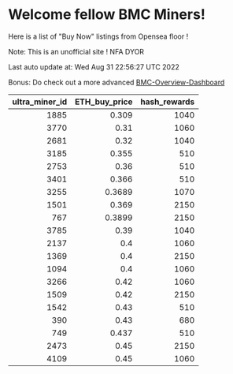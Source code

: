 # Welcome fellow BMC Miners!
Here is a list of "Buy Now" listings from Opensea floor !

Note: This is an unofficial site ! NFA DYOR

Last auto update at: Wed Aug 31 22:56:27 UTC 2022

Bonus: Do check out a more advanced [BMC-Overview-Dashboard](https://dune.com/defifunk/BMC-Overview-Dashboard)


|   ultra_miner_id |   ETH_buy_price |   hash_rewards |
|-----------------:|----------------:|---------------:|
|             1885 |          0.309  |           1040 |
|             3770 |          0.31   |           1060 |
|             2681 |          0.32   |           1040 |
|             3185 |          0.355  |            510 |
|             2753 |          0.36   |            510 |
|             3401 |          0.366  |            510 |
|             3255 |          0.3689 |           1070 |
|             1501 |          0.369  |           2150 |
|              767 |          0.3899 |           2150 |
|             3785 |          0.39   |           1040 |
|             2137 |          0.4    |           1060 |
|             1369 |          0.4    |           2150 |
|             1094 |          0.4    |           1060 |
|             3266 |          0.42   |           1060 |
|             1509 |          0.42   |           2150 |
|             1542 |          0.43   |            510 |
|              390 |          0.43   |            680 |
|              749 |          0.437  |            510 |
|             2473 |          0.45   |           2150 |
|             4109 |          0.45   |           1060 |